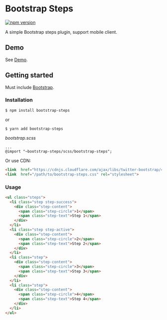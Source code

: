# Bootstrap Steps

[![npm version](https://badge.fury.io/js/bootstrap-steps.svg)](https://badge.fury.io/js/bootstrap-steps)

A simple Bootstrap steps plugin, support mobile client.

## Demo

See [Demo](https://ycs77.github.io/bootstrap-steps/).

## Getting started

Must include [Bootstrap](https://getbootstrap.com/).

### Installation

```
$ npm install bootstrap-steps
```
or
```
$ yarn add bootstrap-steps
```

*bootstrap.scss*
```
...
@import "~bootstrap-steps/scss/bootstrap-steps";
```

Or use CDN:
```html
<link  href="https://cdnjs.cloudflare.com/ajax/libs/twitter-bootstrap/4.3.1/css/bootstrap.min.css" rel="stylesheet"><!-- Bootstrap is required -->
<link  href="/path/to/bootstrap-steps.css" rel="stylesheet">
```

### Usage

```html
<ul class="steps">
  <li class="step step-success">
    <div class="step-content">
      <span class="step-circle">1</span>
      <span class="step-text">Step 1</span>
    </div>
  </li>
  <li class="step step-active">
    <div class="step-content">
      <span class="step-circle">2</span>
      <span class="step-text">Step 2</span>
    </div>
  </li>
  <li class="step">
    <div class="step-content">
      <span class="step-circle">3</span>
      <span class="step-text">Step 3</span>
    </div>
  </li>
  <li class="step">
    <div class="step-content">
      <span class="step-circle">4</span>
      <span class="step-text">Step 4</span>
    </div>
  </li>
</ul>
```
